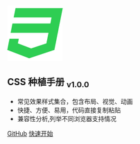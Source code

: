![logo](assets/css3.png ':no-zoom')

## CSS 种植手册  <sub>v1.0.0</sub> 


- 常见效果样式集合，包含布局、视觉、动画
- 快捷、方便、易用，代码直接复制粘贴
- 兼容性分析,列举不同浏览器支持情况



[GitHub](https://github.com/itheima2017/css-quick-manual ":target=_blank")
[快速开始](/zh-cn/README.md)

<!-- ![color](#00b887) -->
